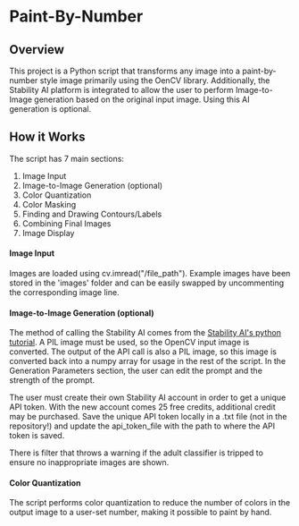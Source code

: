 # Paint-By-Number

## Overview
This project is a Python script that transforms any image into a paint-by-number style image primarily using the OenCV library. Additionally, the Stability AI platform is integrated to allow the user to perform Image-to-Image generation based on the original input image. Using this AI generation is optional. 

## How it Works
The script has 7 main sections:
1. Image Input
2. Image-to-Image Generation (optional)
3. Color Quantization
4. Color Masking
5. Finding and Drawing Contours/Labels
6. Combining Final Images
7. Image Display

#### Image Input
Images are loaded using cv.imread("/file_path"). Example images have been stored in the 'images' folder and can be easily swapped by uncommenting the corresponding image line.

#### Image-to-Image Generation (optional)
The method of calling the Stability AI comes from the [Stability AI's python tutorial](https://platform.stability.ai/docs/features/image-to-image#Python). A PIL image must be used, so the OpenCV input image is converted. The output of the API call is also a PIL image, so this image is converted back into a numpy array for usage in the rest of the script. In the Generation Parameters section, the user can edit the prompt and the strength of the prompt.

The user must create their own Stability AI account in order to get a unique API token. With the new account comes 25 free credits, additional credit may be purchased. Save the unique API token locally in a .txt file (not in the repository!) and update the api_token_file with the path to where the API token is saved.

There is filter that throws a warning if the adult classifier is tripped to ensure no inappropriate images are shown.

#### Color Quantization
The script performs color quantization to reduce the number of colors in the output image to a user-set number, making it possible to paint by hand.